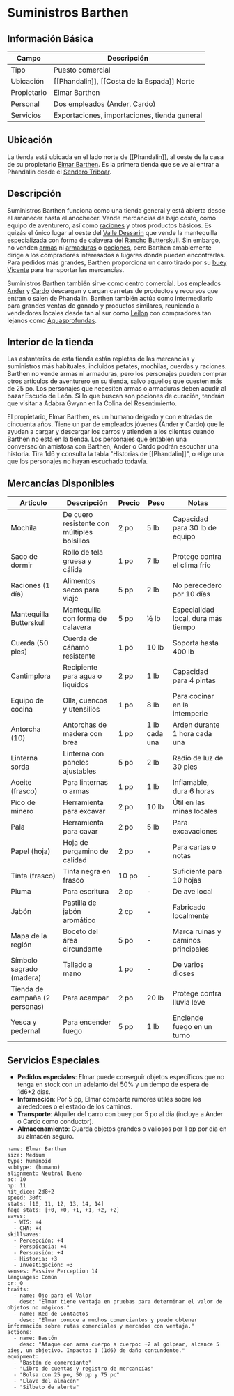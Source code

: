 # Suministros Barthen

## Información Básica

| Campo | Descripción |
| --- | --- |
| Tipo | Puesto comercial |
| Ubicación | [[Phandalin]], [[Costa de la Espada]] Norte |
| Propietario | Elmar Barthen |
| Personal | Dos empleados (Ander, Cardo) |
| Servicios | Exportaciones, importaciones, tienda general |

## Ubicación

La tienda está ubicada en el lado norte de [[Phandalin]], al oeste de la casa de su propietario [Elmar Barthen](https://forgottenrealms.fandom.com//wiki/Elmar_Barthen "Elmar Barthen"). Es la primera tienda que se ve al entrar a Phandalin desde el [Sendero Triboar](https://forgottenrealms.fandom.com//wiki/Triboar_Trail "Sendero Triboar").

## Descripción

Suministros Barthen funciona como una tienda general y está abierta desde el amanecer hasta el anochecer. Vende mercancías de bajo costo, como equipo de aventurero, así como [raciones](https://forgottenrealms.fandom.com//wiki/Ration "Ración") y otros productos básicos. Es quizás el único lugar al oeste del [Valle Dessarin](https://forgottenrealms.fandom.com//wiki/Dessarin_Valley "Valle Dessarin") que vende la mantequilla especializada con forma de calavera del [Rancho Butterskull](https://forgottenrealms.fandom.com//wiki/Butterskull_Ranch "Rancho Butterskull"). Sin embargo, no venden [armas](https://forgottenrealms.fandom.com//wiki/Weapon "Armas") ni [armaduras](https://forgottenrealms.fandom.com//wiki/Armor "Armadura") o [pociones](https://forgottenrealms.fandom.com//wiki/Potion "Poción"), pero Barthen amablemente dirige a los compradores interesados a lugares donde pueden encontrarlas. Para pedidos más grandes, Barthen proporciona un carro tirado por su [buey](https://forgottenrealms.fandom.com//wiki/Ox "Buey") [Vicente](https://forgottenrealms.fandom.com//wiki/Vincent_\(ox\) "Vicente (buey)") para transportar las mercancías.

Suministros Barthen también sirve como centro comercial. Los empleados [Ander](https://forgottenrealms.fandom.com//wiki/Ander_\(Phandalin\) "Ander (Phandalin)") y [Cardo](https://forgottenrealms.fandom.com//wiki/Thistle_\(clerk\) "Cardo (empleado)") descargan y cargan carretas de productos y recursos que entran o salen de Phandalin. Barthen también actúa como intermediario para grandes ventas de ganado y productos similares, reuniendo a vendedores locales desde tan al sur como [Leilon](https://forgottenrealms.fandom.com//wiki/Leilon "Leilon") con compradores tan lejanos como [Aguasprofundas](https://forgottenrealms.fandom.com//wiki/Waterdeep "Aguasprofundas").

## Interior de la tienda

Las estanterías de esta tienda están repletas de las mercancías y suministros más habituales, incluidos petates, mochilas, cuerdas y raciones. Barthen no vende armas ni armaduras, pero los personajes pueden comprar otros artículos de aventurero en su tienda, salvo aquellos que cuesten más de 25 po. Los personajes que necesiten armas o armaduras deben acudir al bazar Escudo de León. Si lo que buscan son pociones de curación, tendrán que visitar a Adabra Gwynn en la Colina del Resentimiento.

El propietario, Elmar Barthen, es un humano delgado y con entradas de cincuenta años. Tiene un par de empleados jóvenes (Ander y Cardo) que le ayudan a cargar y descargar los carros y atienden a los clientes cuando Barthen no está en la tienda. Los personajes que entablen una conversación amistosa con Barthen, Ander o Cardo podrán escuchar una historia. Tira 1d6 y consulta la tabla "Historias de [[Phandalin]]", o elige una que los personajes no hayan escuchado todavía.

## Mercancías Disponibles

| Artículo | Descripción | Precio | Peso | Notas |
| --- | --- | --- | --- | --- |
| Mochila | De cuero resistente con múltiples bolsillos | 2 po | 5 lb | Capacidad para 30 lb de equipo |
| Saco de dormir | Rollo de tela gruesa y cálida | 1 po | 7 lb | Protege contra el clima frío |
| Raciones (1 día) | Alimentos secos para viaje | 5 pp | 2 lb | No perecedero por 10 días |
| Mantequilla Butterskull | Mantequilla con forma de calavera | 5 pp | ½ lb | Especialidad local, dura más tiempo |
| Cuerda (50 pies) | Cuerda de cáñamo resistente | 1 po | 10 lb | Soporta hasta 400 lb |
| Cantimplora | Recipiente para agua o líquidos | 2 pp | 1 lb | Capacidad para 4 pintas |
| Equipo de cocina | Olla, cuencos y utensilios | 1 po | 8 lb | Para cocinar en la intemperie |
| Antorcha (10) | Antorchas de madera con brea | 1 pp | 1 lb cada una | Arden durante 1 hora cada una |
| Linterna sorda | Linterna con paneles ajustables | 5 po | 2 lb | Radio de luz de 30 pies |
| Aceite (frasco) | Para linternas o armas | 1 pp | 1 lb | Inflamable, dura 6 horas |
| Pico de minero | Herramienta para excavar | 2 po | 10 lb | Útil en las minas locales |
| Pala | Herramienta para cavar | 2 po | 5 lb | Para excavaciones |
| Papel (hoja) | Hoja de pergamino de calidad | 2 pp | - | Para cartas o notas |
| Tinta (frasco) | Tinta negra en frasco | 10 po | - | Suficiente para 10 hojas |
| Pluma | Para escritura | 2 cp | - | De ave local |
| Jabón | Pastilla de jabón aromático | 2 cp | - | Fabricado localmente |
| Mapa de la región | Boceto del área circundante | 5 po | - | Marca ruinas y caminos principales |
| Símbolo sagrado (madera) | Tallado a mano | 1 po | - | De varios dioses |
| Tienda de campaña (2 personas) | Para acampar | 2 po | 20 lb | Protege contra lluvia leve |
| Yesca y pedernal | Para encender fuego | 5 pp | 1 lb | Enciende fuego en un turno |

## Servicios Especiales

* **Pedidos especiales**: Elmar puede conseguir objetos específicos que no tenga en stock con un adelanto del 50% y un tiempo de espera de 1d6+2 días.
* **Información**: Por 5 pp, Elmar comparte rumores útiles sobre los alrededores o el estado de los caminos.
* **Transporte**: Alquiler del carro con buey por 5 po al día (incluye a Ander o Cardo como conductor).
* **Almacenamiento**: Guarda objetos grandes o valiosos por 1 pp por día en su almacén seguro.

```statblock
name: Elmar Barthen
size: Medium
type: humanoid
subtype: (humano)
alignment: Neutral Bueno
ac: 10
hp: 11
hit_dice: 2d8+2
speed: 30ft
stats: [10, 11, 12, 13, 14, 14]
fage_stats: [+0, +0, +1, +1, +2, +2]
saves:
  - WIS: +4
  - CHA: +4
skillsaves:
  - Percepción: +4
  - Perspicacia: +4
  - Persuasión: +4
  - Historia: +3
  - Investigación: +3
senses: Passive Perception 14
languages: Común
cr: 0
traits:
  - name: Ojo para el Valor
    desc: "Elmar tiene ventaja en pruebas para determinar el valor de objetos no mágicos."
  - name: Red de Contactos
    desc: "Elmar conoce a muchos comerciantes y puede obtener información sobre rutas comerciales y mercados con ventaja."
actions:
  - name: Bastón
    desc: "Ataque con arma cuerpo a cuerpo: +2 al golpear, alcance 5 pies, un objetivo. Impacto: 3 (1d6) de daño contundente."
equipment:
  - "Bastón de comerciante"
  - "Libro de cuentas y registro de mercancías"
  - "Bolsa con 25 po, 50 pp y 75 pc"
  - "Llave del almacén"
  - "Silbato de alerta"
```
